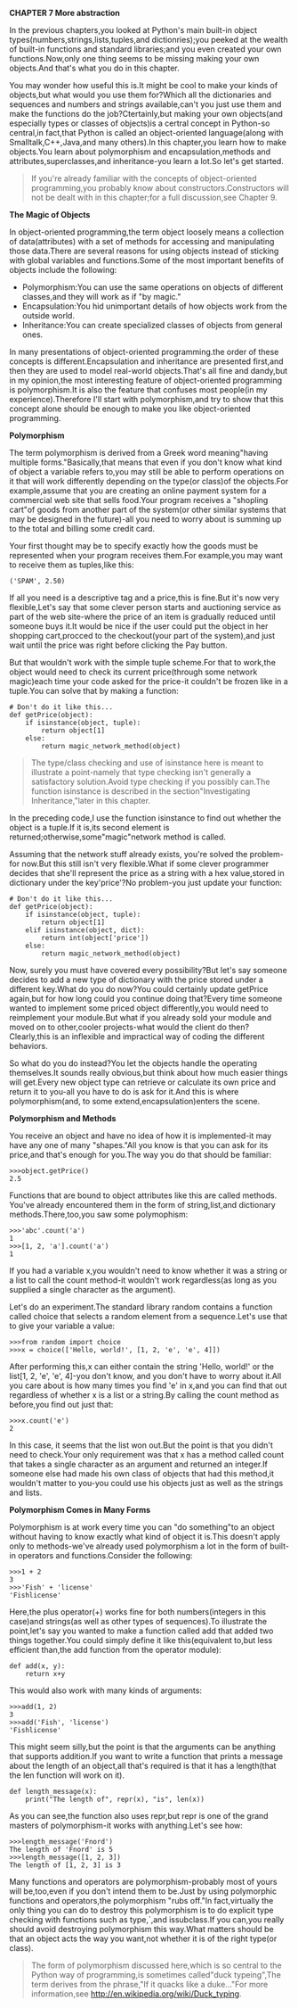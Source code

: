 **CHAPTER 7 More abstraction**

In the previous chapters,you looked at Python's main built-in object types(numbers,strings,lists,tuples,and dictionries);you peeked at the wealth of built-in functions and standard libraries;and you even created your own functions.Now,only one thing seems to be missing making your own objects.And that's what you do in this chapter.

You may wonder how useful this is.It might be cool to make your kinds of objects,but what would you use them for?Which all the dictionaries and sequences and numbers and strings available,can't you just use them and make the functions do the job?Ctertainly,but making your own objects(and especially types or classes of objects)is a certral concept in Python-so central,in fact,that Python is called an object-oriented language(along with Smalltalk,C++,Java,and many others).In this chapter,you learn how to make objects.You learn about polymorphism and encapsulation,methods and attributes,superclasses,and inheritance-you learn a lot.So let's get started.

> If you're already familiar with the concepts of object-oriented programming,you probably know about constructors.Constructors will not be dealt with in this chapter;for a full discussion,see Chapter 9.

**The Magic of Objects**

In object-oriented programming,the term object loosely means a collection of data(attributes) with a set of methods for accessing and manipulating those data.There are several reasons for using objects instead of sticking with global variables and functions.Some of the most important benefits of objects include the following:

* Polymorphism:You can use the same operations on objects of different classes,and they will work as if "by magic."
* Encapsulation:You hid unimportant details of how objects work from the outside world.
* Inheritance:You can create specialized classes of objects from general ones.

In many presentations of object-oriented programming.the order of these concepts is different.Encapsulation and inheritance are presented first,and then they are used to model real-world objects.That's all fine and dandy,but in my opinion,the most interesting feature of object-oriented programming is polymorphism.It is also the feature that confuses most people(in my experience).Therefore I'll start with polymorphism,and try to show that this concept alone should be enough to make you like object-oriented programming.

**Polymorphism**

The term polymorphism is derived from a Greek word meaning"having multiple forms."Basically,that means that even if you don't know what kind of object a variable refers to,you may still be able to perform operations on it that will work differently depending on the type(or class)of the objects.For example,assume that you are creating an online payment system for a commercial web site that sells food.Your program receives a "shopling cart"of goods from another part of the system(or other similar systems that may be designed in the future)-all you need to worry about is summing up to the total and billing some credit card.

Your first thought may be to specify exactly how the goods must be represented when your program receives them.For example,you may want to receive them as tuples,like this:

```
('SPAM', 2.50)
```

If all you need is a descriptive tag and a price,this is fine.But it's now very flexible,Let's say that some clever person starts and auctioning service as part of the web site-where the price of an item is gradually reduced until someone buys it.It would be nice if the user could put the object in her shopping cart,procced to the checkout(your part of the system),and just wait until the price was right before clicking the Pay button.

But that wouldn't work with the simple tuple scheme.For that to work,the object would need to check its current price(through some network magic)each time your code asked for the price-it couldn't be frozen like in a tuple.You can solve that by making a function:

```
# Don't do it like this...
def getPrice(object):
	if isinstance(object, tuple):
		return object[1]
	else:
		return magic_network_method(object)
```

> The type/class checking and use of isinstance here is meant to illustrate a point-namely that type checking isn't generally a satisfactory solution.Avoid type checking if you possibly can.The function isinstance is described in the section"Investigating Inheritance,"later in this chapter. 

In the preceding code,I use the function isinstance to find out whether the object is a tuple.If it is,its second element is returned;otherwise,some"magic"network method is called.

Assuming that the network stuff already exists, you're solved the problem-for now.But this still isn't very flexible.What if some clever programmer decides that she'll represent the price as a string with a hex value,stored in dictionary under the key'price'?No problem-you just update your function:

```
# Don't do it like this...
def getPrice(object):
	if isinstance(object, tuple):
		return object[1]
	elif isinstance(object, dict):
		return int(object['price'])
	else:
		return magic_network_method(object)
```

Now, surely you must have covered every possibility?But let's say someone decides to add a new type of dictionary with the price stored under a different key.What do you do now?You could certainly update getPrice again,but for how long could you continue doing that?Every time someone wanted to implement some priced object differently,you would need to reimplement your module.But what if you already sold your module and moved on to other,cooler projects-what would the client do then?Clearly,this is an inflexible and impractical way of coding the different behaviors.

So what do you do instead?You let the objects handle the operating themselves.It sounds really obvious,but think about how much easier things will get.Every new object type can retrieve or calculate its own price and return it to you-all you have to do is ask for it.And this is where polymorphism(and, to some extend,encapsulation)enters the scene.

**Polymorphism and Methods**

You receive an object and have no idea of how it is implemented-it may have any one of many "shapes."All you know is that you can ask for its price,and that's enough for you.The way you do that should be familiar:

```
>>>object.getPrice()
2.5
```

Functions that are bound to object attributes like this are called methods. You've already encountered them in the form of string,list,and dictionary methods.There,too,you saw some polymophism:

```
>>>'abc'.count('a')
1
>>>[1, 2, 'a'].count('a')
1
```

If you had a variable x,you wouldn't need to know whether it was a string or a list to call the count method-it wouldn't work regardless(as long as you supplied a single character as the argument).

Let's do an experiment.The standard library random contains a function called choice that selects a random element from a sequence.Let's use that to give your variable a value:

```
>>>from random import choice
>>>x = choice(['Hello, world!', [1, 2, 'e', 'e', 4]])
```

After performing this,x can either contain the string 'Hello, world!' or the list[1, 2, 'e', 'e', 4]-you don't know, and you don't have to worry about it.All you care about is how many times you find 'e' in x,and you can find that out regardless of whether x is a list or a string.By calling the count method as before,you find out just that:

```
>>>x.count('e')
2
```

In this case, it seems that the list won out.But the point is that you didn't need to check.Your only requirement was that x has a method called count that takes a single character as an argument and returned an integer.If someone else had made his own class of objects that had this method,it wouldn't matter to you-you could use his objects just as well as the strings and lists.

**Polymorphism Comes in Many Forms**

Polymorphism is at work every time you can "do something"to an object without having to know exactly what kind of object it is.This doesn't apply only to methods-we've already used polymorphism a lot in the form of built-in operators and functions.Consider the following:

```
>>>1 + 2
3
>>>'Fish' + 'license'
'Fishlicense'
```

Here,the plus operator(+) works fine for both numbers(integers in this case)and strings(as well as other types of sequences).To illustrate the point,let's say you wanted to make a function called add that added two things together.You could simply define it like this(equivalent to,but less efficient than,the add function from the operator module):

```
def add(x, y):
	return x+y
```

This would also work with many kinds of arguments:

```
>>>add(1, 2)
3
>>>add('Fish', 'license')
'Fishlicense'
```

This might seem silly,but the point is that the arguments can be anything that supports addition.If you want to write a function that prints a message about the length of an object,all that's required is that it has a length(that the len function will work on it).

```
def length_message(x):
	print("The length of", repr(x), "is", len(x))
```

As you can see,the function also uses repr,but repr is one of the grand masters of polymorphism-it works with anything.Let's see how:

```
>>>length_message('Fnord')
The length of 'Fnord' is 5
>>>length_message([1, 2, 3])
The length of [1, 2, 3] is 3
```

Many functions and operators are polymorphism-probably most of yours will be,too,even if you don't intend them to be.Just by using polymorphic functions and operators,the polymorphism "rubs off."In fact,virtually the only thing you can do to destroy this polymorphism is to do explicit type checking with functions such as type,`,and issubclass.If you can,you really should avoid destroying polymorphism this way.What matters should be that an object acts the way you want,not whether it is of the right type(or class).

> The form of polymorphism discussed here,which is so central to the Python way of programming,is sometimes called"duck typeing",The term derives from the phrase,"If it quacks like a duke..."For more information,see http://en.wikipedia.org/wiki/Duck_typing.